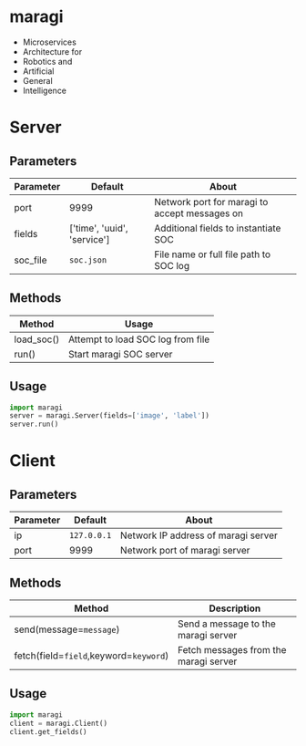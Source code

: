 # maragi 

- Microservices 
- Architecture for 
- Robotics and 
- Artificial 
- General 
- Intelligence

# Server

## Parameters

| Parameter | Default | About |
|---|---|---|
| port | 9999 | Network port for maragi to accept messages on |
| fields | ['time', 'uuid', 'service'] | Additional fields to instantiate SOC |
| soc_file | `soc.json` | File name or full file path to SOC log |

## Methods

| Method | Usage |
|---|---|
| load_soc() | Attempt to load SOC log from file |
| run() | Start maragi SOC server | 

## Usage 

```python
import maragi
server = maragi.Server(fields=['image', 'label'])
server.run()
```

# Client

## Parameters

| Parameter | Default | About |
|---|---|---|
| ip | `127.0.0.1` | Network IP address of maragi server |
| port | 9999 | Network port of maragi server |

## Methods

| Method | Description |
|---|---|
| send(message=`message`) | Send a message to the maragi server |
| fetch(field=`field`,keyword=`keyword`) | Fetch messages from the maragi server | 

## Usage 

```python
import maragi
client = maragi.Client()
client.get_fields()
```

